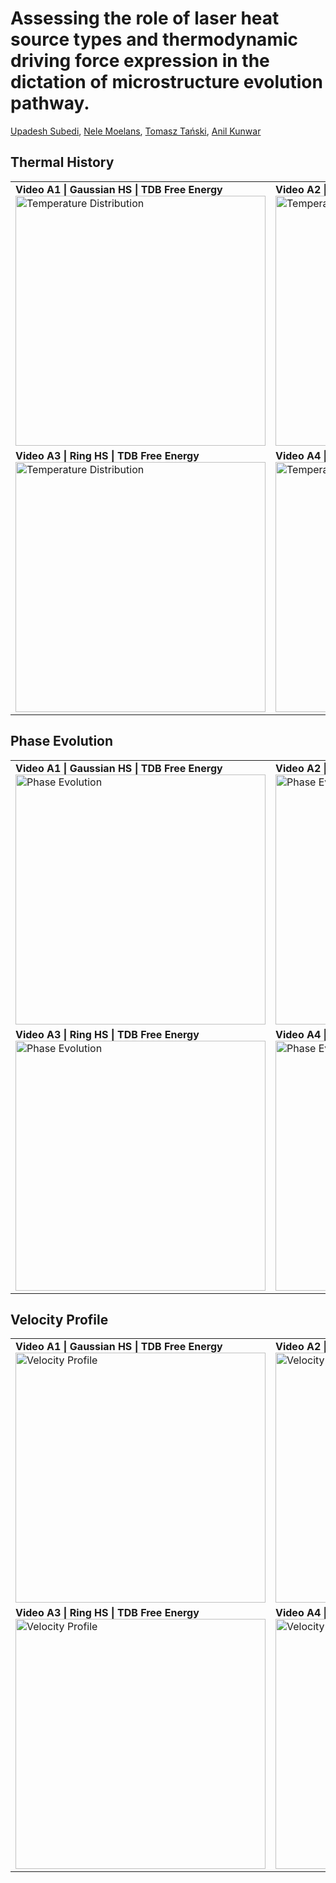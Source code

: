 # Assessing the role of laser heat source types and thermodynamic driving force expression in the dictation of microstructure evolution pathway.

[Upadesh Subedi](https://www.linkedin.com/in/upadesh-s-0b321a15b/),
[Nele Moelans](https://www.linkedin.com/in/nele-moelans-57b1731/),
[Tomasz Tański](https://www.linkedin.com/in/tomasz-tanski-888bb266/),
[Anil Kunwar](https://www.linkedin.com/in/anil-kunwar-9ba81653/)

<!-- ## Phase Evolution
### Bessel Heat Source with TDB Free Energy
#### Phase Evolution
![Bessel_Phase](3_Simulation_Video_Animation/video_animations/Bessel/TDB/gif/Phase.gif)
#### Temperature Distribution
![Bessel_Temperature](3_Simulation_Video_Animation/video_animations/Bessel/TDB/gif/Temperature.gif)
#### Velocity Profile
![Bessel_Velocity](3_Simulation_Video_Animation/video_animations/Bessel/TDB/gif/Velocity.gif) -->


## Thermal History

<table>
  <tr>
    <td>
      <strong>Video A1 | Gaussian HS | TDB Free Energy </strong><br>
      <img src="3_Simulation_Video_Animation/video_animations/Gaussian/TDB/gif/Temperature.gif" alt="Temperature Distribution" width="400"/>
    </td>
    <td>
      <strong>Video A2 | Flat-Top HS | TDB Free Energy</strong><br>
      <img src="3_Simulation_Video_Animation/video_animations/FlatTop/TDB/gif/Temperature.gif" alt="Temperature Distribution" width="400"/>
    </td>
  </tr>
  <tr>
    <td>
      <strong>Video A3 | Ring HS | TDB Free Energy</strong><br>
      <img src="3_Simulation_Video_Animation/video_animations/Ring/TDB/gif/Temperature.gif" alt="Temperature Distribution" width="400"/>
    </td>
    <td>
      <strong>Video A4 | Bessel HS | TDB Free Energy</strong><br>
      <img src="3_Simulation_Video_Animation/video_animations/Bessel/TDB/gif/Temperature.gif" alt="Temperature Distribution" width="400"/>
    </td>
  </tr>
</table>


## Phase Evolution

<table>
  <tr>
    <td>
      <strong>Video A1 | Gaussian HS | TDB Free Energy </strong><br>
      <img src="3_Simulation_Video_Animation/video_animations/Gaussian/TDB/gif/Phase.gif" alt="Phase Evolution" width="400"/>
    </td>
    <td>
      <strong>Video A2 | Flat-Top HS | TDB Free Energy</strong><br>
      <img src="3_Simulation_Video_Animation/video_animations/FlatTop/TDB/gif/Phase.gif" alt="Phase Evolution" width="400"/>
    </td>
  </tr>
  <tr>
    <td>
      <strong>Video A3 | Ring HS | TDB Free Energy</strong><br>
      <img src="3_Simulation_Video_Animation/video_animations/Ring/TDB/gif/Phase.gif" alt="Phase Evolution" width="400"/>
    </td>
    <td>
      <strong>Video A4 | Bessel HS | TDB Free Energy</strong><br>
      <img src="3_Simulation_Video_Animation/video_animations/Bessel/TDB/gif/Phase.gif" alt="Phase Evolution" width="400"/>
    </td>
  </tr>
</table>


## Velocity Profile

<table>
  <tr>
    <td>
      <strong>Video A1 | Gaussian HS | TDB Free Energy </strong><br>
      <img src="3_Simulation_Video_Animation/video_animations/Gaussian/TDB/gif/Velocity.gif" alt="Velocity Profile" width="400"/>
    </td>
    <td>
      <strong>Video A2 | Flat-Top HS | TDB Free Energy</strong><br>
      <img src="3_Simulation_Video_Animation/video_animations/FlatTop/TDB/gif/Velocity.gif" alt="Velocity Profile" width="400"/>
    </td>
  </tr>
  <tr>
    <td>
      <strong>Video A3 | Ring HS | TDB Free Energy</strong><br>
      <img src="3_Simulation_Video_Animation/video_animations/Ring/TDB/gif/Velocity.gif" alt="Velocity Profile" width="400"/>
    </td>
    <td>
      <strong>Video A4 | Bessel HS | TDB Free Energy</strong><br>
      <img src="3_Simulation_Video_Animation/video_animations/Bessel/TDB/gif/Velocity.gif" alt="Velocity Profile" width="400"/>
    </td>
  </tr>
</table>